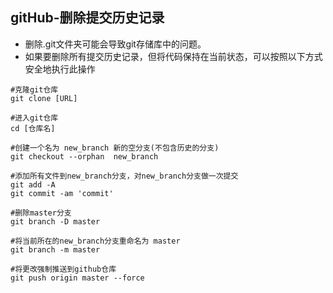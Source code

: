 ## gitHub-删除提交历史记录

- 删除.git文件夹可能会导致git存储库中的问题。
- 如果要删除所有提交历史记录，但将代码保持在当前状态，可以按照以下方式安全地执行此操作


```
#克隆git仓库
git clone [URL] 

#进入git仓库
cd [仓库名] 

#创建一个名为 new_branch 新的空分支(不包含历史的分支)
git checkout --orphan  new_branch

#添加所有文件到new_branch分支，对new_branch分支做一次提交
git add -A
git commit -am 'commit' 

#删除master分支
git branch -D master

#将当前所在的new_branch分支重命名为 master
git branch -m master

#将更改强制推送到github仓库
git push origin master --force
```